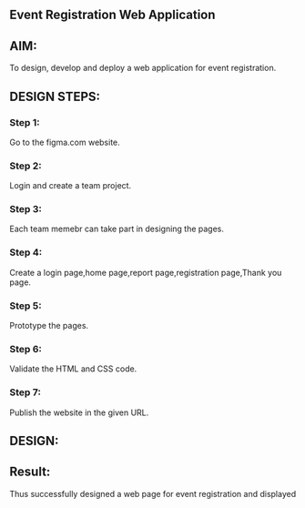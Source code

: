 ## Event Registration Web Application
## AIM:
To design, develop and deploy a web application for event registration.

## DESIGN STEPS:
### Step 1:
Go to the figma.com website.

### Step 2:
Login and create a team project.

### Step 3:
Each team memebr can take part in designing the pages.

### Step 4:
Create a login page,home page,report page,registration page,Thank you page.

### Step 5:
Prototype the pages.

### Step 6:
Validate the HTML and CSS code.

### Step 7:
Publish the website in the given URL.

## DESIGN:



## Result:
Thus successfully designed a web page for event registration and displayed
